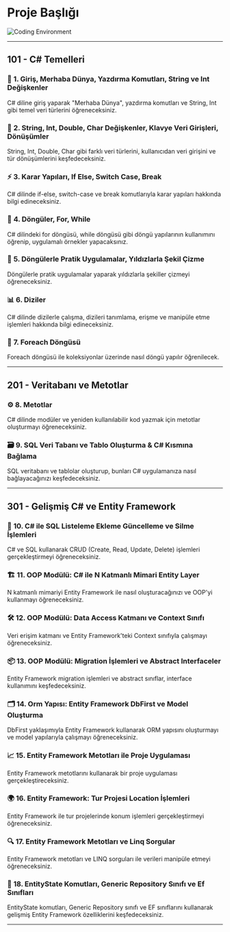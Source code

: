 
# **Proje Başlığı**

![Coding Environment](https://i.hizliresim.com/f08g1gu.JPG)

---

## 101 - C# Temelleri

### 📝 **1. Giriş, Merhaba Dünya, Yazdırma Komutları, String ve Int Değişkenler**  
C# diline giriş yaparak "Merhaba Dünya", yazdırma komutları ve String, Int gibi temel veri türlerini öğreneceksiniz.

### 🔢 **2. String, Int, Double, Char Değişkenler, Klavye Veri Girişleri, Dönüşümler**  
String, Int, Double, Char gibi farklı veri türlerini, kullanıcıdan veri girişini ve tür dönüşümlerini keşfedeceksiniz.

### ⚡ **3. Karar Yapıları, If Else, Switch Case, Break**  
C# dilinde if-else, switch-case ve break komutlarıyla karar yapıları hakkında bilgi edineceksiniz.

### 🔄 **4. Döngüler, For, While**  
C# dilindeki for döngüsü, while döngüsü gibi döngü yapılarının kullanımını öğrenip, uygulamalı örnekler yapacaksınız.

### 🌟 **5. Döngülerle Pratik Uygulamalar, Yıldızlarla Şekil Çizme**  
Döngülerle pratik uygulamalar yaparak yıldızlarla şekiller çizmeyi öğreneceksiniz.

### 📊 **6. Diziler**  
C# dilinde dizilerle çalışma, dizileri tanımlama, erişme ve manipüle etme işlemleri hakkında bilgi edineceksiniz.

### 🔁 **7. Foreach Döngüsü**  
Foreach döngüsü ile koleksiyonlar üzerinde nasıl döngü yapılır öğrenilecek.

---

## 201 - Veritabanı ve Metotlar

### ⚙️ **8. Metotlar**  
C# dilinde modüler ve yeniden kullanılabilir kod yazmak için metotlar oluşturmayı öğreneceksiniz.

### 🗃️ **9. SQL Veri Tabanı ve Tablo Oluşturma & C# Kısmına Bağlama**  
SQL veritabanı ve tablolar oluşturup, bunları C# uygulamanıza nasıl bağlayacağınızı keşfedeceksiniz.

---

## 301 - Gelişmiş C# ve Entity Framework

### 🔧 **10. C# ile SQL Listeleme Ekleme Güncelleme ve Silme İşlemleri**  
C# ve SQL kullanarak CRUD (Create, Read, Update, Delete) işlemleri gerçekleştirmeyi öğreneceksiniz.

### 🏗️ **11. OOP Modülü: C# ile N Katmanlı Mimari Entity Layer**  
N katmanlı mimariyi Entity Framework ile nasıl oluşturacağınızı ve OOP'yi kullanmayı öğreneceksiniz.

### 🛠️ **12. OOP Modülü: Data Access Katmanı ve Context Sınıfı**  
Veri erişim katmanı ve Entity Framework'teki Context sınıfıyla çalışmayı öğreneceksiniz.

### 📦 **13. OOP Modülü: Migration İşlemleri ve Abstract Interfaceler**  
Entity Framework migration işlemleri ve abstract sınıflar, interface kullanımını keşfedeceksiniz.

### 🗂️ **14. Orm Yapısı: Entity Framework DbFirst ve Model Oluşturma**  
DbFirst yaklaşımıyla Entity Framework kullanarak ORM yapısını oluşturmayı ve model yapılarıyla çalışmayı öğreneceksiniz.

### 📈 **15. Entity Framework Metotları ile Proje Uygulaması**  
Entity Framework metotlarını kullanarak bir proje uygulaması gerçekleştireceksiniz.

### 🌍 **16. Entity Framework: Tur Projesi Location İşlemleri**  
Entity Framework ile tur projelerinde konum işlemleri gerçekleştirmeyi öğreneceksiniz.

### 🔍 **17. Entity Framework Metotları ve Linq Sorgular**  
Entity Framework metotları ve LINQ sorguları ile verileri manipüle etmeyi öğreneceksiniz.

### 🧩 **18. EntityState Komutları, Generic Repository Sınıfı ve Ef Sınıfları**  
EntityState komutları, Generic Repository sınıfı ve EF sınıflarını kullanarak gelişmiş Entity Framework özelliklerini keşfedeceksiniz.

---
